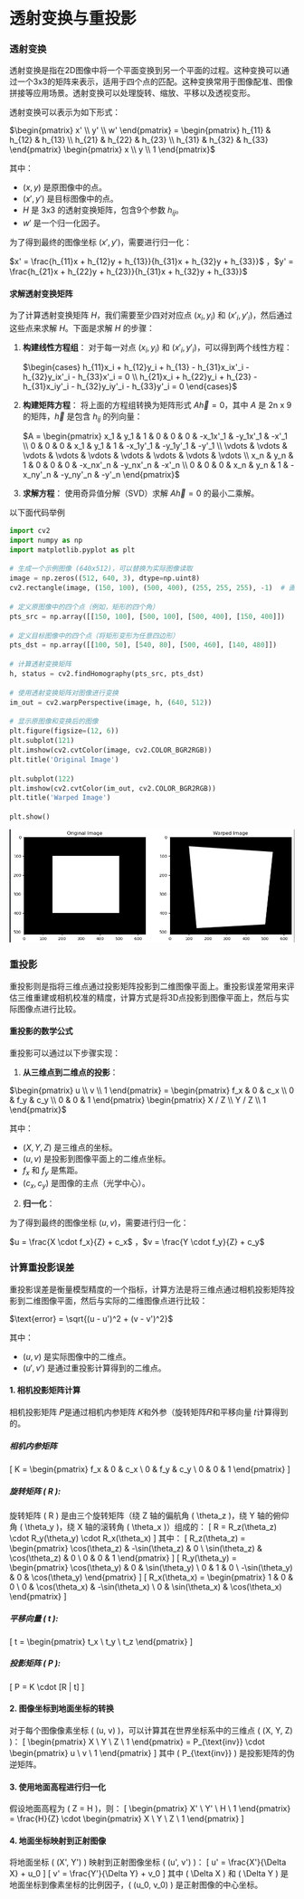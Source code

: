 
# 透射变换与重投影

### 透射变换

透射变换是指在2D图像中将一个平面变换到另一个平面的过程。这种变换可以通过一个3x3的矩阵来表示，适用于四个点的匹配。这种变换常用于图像配准、图像拼接等应用场景。透射变换可以处理旋转、缩放、平移以及透视变形。


透射变换可以表示为如下形式：

$\begin{pmatrix} x' \\ y' \\ w' \end{pmatrix} = \begin{pmatrix} h_{11} & h_{12} & h_{13} \\ h_{21} & h_{22} & h_{23} \\ h_{31} & h_{32} & h_{33} \end{pmatrix} \begin{pmatrix} x \\ y \\ 1 \end{pmatrix}$

其中：

-   $(x, y)$ 是原图像中的点。
-   $(x', y')$ 是目标图像中的点。
-   $H$ 是 3x3 的透射变换矩阵，包含9个参数 $h_{ij}$。
-   $w'$ 是一个归一化因子。

为了得到最终的图像坐标 $(x', y')$，需要进行归一化：

$x' = \frac{h_{11}x + h_{12}y + h_{13}}{h_{31}x + h_{32}y + h_{33}}$ ，$y' = \frac{h_{21}x + h_{22}y + h_{23}}{h_{31}x + h_{32}y + h_{33}}$

#### 求解透射变换矩阵

为了计算透射变换矩阵 $H$，我们需要至少四对对应点 $(x_i, y_i)$ 和 $(x'_i, y'_i)$，然后通过这些点来求解 $H$。下面是求解 $H$ 的步骤：

1.  **构建线性方程组**： 对于每一对点 $(x_i, y_i)$ 和 $(x'_i, y'_i)$，可以得到两个线性方程：
    
    $\begin{cases} h_{11}x_i + h_{12}y_i + h_{13} - h_{31}x_ix'_i - h_{32}y_ix'_i - h_{33}x'_i = 0 \\ h_{21}x_i + h_{22}y_i + h_{23} - h_{31}x_iy'_i - h_{32}y_iy'_i - h_{33}y'_i = 0 \end{cases}$
2.  **构建矩阵方程**： 将上面的方程组转换为矩阵形式 $A\vec{h} = 0$，其中 $A$ 是 2n x 9 的矩阵，$\vec{h}$ 是包含 $h_{ij}$ 的列向量：
    
    $A = \begin{pmatrix} x_1 & y_1 & 1 & 0 & 0 & 0 & -x_1x'_1 & -y_1x'_1 & -x'_1 \\ 0 & 0 & 0 & x_1 & y_1 & 1 & -x_1y'_1 & -y_1y'_1 & -y'_1 \\ \vdots & \vdots & \vdots & \vdots & \vdots & \vdots & \vdots & \vdots & \vdots \\ x_n & y_n & 1 & 0 & 0 & 0 & -x_nx'_n & -y_nx'_n & -x'_n \\ 0 & 0 & 0 & x_n & y_n & 1 & -x_ny'_n & -y_ny'_n & -y'_n \end{pmatrix}$
3.  **求解方程**： 使用奇异值分解（SVD）求解 $A\vec{h} = 0$ 的最小二乘解。




以下面代码举例
```python
import cv2
import numpy as np
import matplotlib.pyplot as plt

# 生成一个示例图像 (640x512)，可以替换为实际图像读取
image = np.zeros((512, 640, 3), dtype=np.uint8)
cv2.rectangle(image, (150, 100), (500, 400), (255, 255, 255), -1)  # 画一个白色矩形

# 定义原图像中的四个点（例如，矩形的四个角）
pts_src = np.array([[150, 100], [500, 100], [500, 400], [150, 400]])

# 定义目标图像中的四个点（将矩形变形为任意四边形）
pts_dst = np.array([[100, 50], [540, 80], [500, 460], [140, 480]])

# 计算透射变换矩阵
h, status = cv2.findHomography(pts_src, pts_dst)

# 使用透射变换矩阵对图像进行变换
im_out = cv2.warpPerspective(image, h, (640, 512))

# 显示原图像和变换后的图像
plt.figure(figsize=(12, 6))
plt.subplot(121)
plt.imshow(cv2.cvtColor(image, cv2.COLOR_BGR2RGB))
plt.title('Original Image')

plt.subplot(122)
plt.imshow(cv2.cvtColor(im_out, cv2.COLOR_BGR2RGB))
plt.title('Warped Image')

plt.show()

```


![alt text](./img/image.png)


### 重投影

重投影则是指将三维点通过投影矩阵投影到二维图像平面上。重投影误差常用来评估三维重建或相机校准的精度，计算方式是将3D点投影到图像平面上，然后与实际图像点进行比较。


#### 重投影的数学公式

重投影可以通过以下步骤实现：

1.  **从三维点到二维点的投影**：

$\begin{pmatrix} u \\ v \\ 1 \end{pmatrix} = \begin{pmatrix} f_x & 0 & c_x \\ 0 & f_y & c_y \\ 0 & 0 & 1 \end{pmatrix} \begin{pmatrix} X / Z \\ Y / Z \\ 1 \end{pmatrix}$

其中：

-   $(X, Y, Z)$ 是三维点的坐标。
-   $(u, v)$ 是投影到图像平面上的二维点坐标。
-   $f_x$ 和 $f_y$ 是焦距。
-   $(c_x, c_y)$ 是图像的主点（光学中心）。

2.  **归一化**：

为了得到最终的图像坐标 $(u, v)$，需要进行归一化：

$u = \frac{X \cdot f_x}{Z} + c_x$ ，$v = \frac{Y \cdot f_y}{Z} + c_y$

### 计算重投影误差

重投影误差是衡量模型精度的一个指标，计算方法是将三维点通过相机投影矩阵投影到二维图像平面，然后与实际的二维图像点进行比较：

$\text{error} = \sqrt{(u - u')^2 + (v - v')^2}$

其中：

-   $(u, v)$ 是实际图像中的二维点。
-   $(u', v')$ 是通过重投影计算得到的二维点。

#### 1. 相机投影矩阵计算
相机投影矩阵 𝑃是通过相机内参矩阵 𝐾和外参（旋转矩阵𝑅和平移向量 𝑡计算得到的。


##### 相机内参矩阵 

\[ K = \begin{pmatrix}
    f_x & 0 & c_x \\
0 & f_y & c_y \\
0 & 0 & 1
\end{pmatrix} \]
##### 旋转矩阵 \( R \):
旋转矩阵 \( R \) 是由三个旋转矩阵（绕 Z 轴的偏航角 \( \theta_z \)，绕 Y 轴的俯仰角 \( \theta_y \)，绕 X 轴的滚转角 \( \theta_x \)）组成的：
\[ R = R_z(\theta_z) \cdot R_y(\theta_y) \cdot R_x(\theta_x) \]
其中：
\[ R_z(\theta_z) = \begin{pmatrix}
\cos(\theta_z) & -\sin(\theta_z) & 0 \\
\sin(\theta_z) & \cos(\theta_z) & 0 \\
0 & 0 & 1
\end{pmatrix} \]
\[ R_y(\theta_y) = \begin{pmatrix}
\cos(\theta_y) & 0 & \sin(\theta_y) \\
0 & 1 & 0 \\
-\sin(\theta_y) & 0 & \cos(\theta_y)
\end{pmatrix} \]
\[ R_x(\theta_x) = \begin{pmatrix}
1 & 0 & 0 \\
0 & \cos(\theta_x) & -\sin(\theta_x) \\
0 & \sin(\theta_x) & \cos(\theta_x)
\end{pmatrix} \]
##### 平移向量 \( t \):
\[ t = \begin{pmatrix}
t_x \\
t_y \\
t_z
\end{pmatrix} \]
##### 投影矩阵 \( P \):
\[ P = K \cdot [R | t] \]
#### 2. 图像坐标到地面坐标的转换
对于每个图像像素坐标 \( (u, v) \)，可以计算其在世界坐标系中的三维点 \( (X, Y, Z) \)：
\[ \begin{pmatrix}
X \\
Y \\
Z \\
1
\end{pmatrix} = P_{\text{inv}} \cdot \begin{pmatrix}
u \\
v \\
1
\end{pmatrix} \]
其中 \( P_{\text{inv}} \) 是投影矩阵的伪逆矩阵。
#### 3. 使用地面高程进行归一化
假设地面高程为 \( Z = H \)，则：
\[ \begin{pmatrix}
X' \\
Y' \\
H \\
1
\end{pmatrix} = \frac{H}{Z} \cdot \begin{pmatrix}
X \\
Y \\
Z \\
1
\end{pmatrix} \]

#### 4. 地面坐标映射到正射图像
将地面坐标 \( (X', Y') \) 映射到正射图像坐标 \( (u', v') \)：
\[ u' = \frac{X'}{\Delta X} + u_0 \]
\[ v' = \frac{Y'}{\Delta Y} + v_0 \]
其中 \( \Delta X \) 和 \( \Delta Y \) 是地面坐标到像素坐标的比例因子，\( (u_0, v_0) \) 是正射图像的中心坐标。